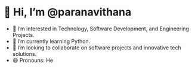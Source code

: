 # 👋 Hi, I’m @paranavithana

- 👀 I’m interested in Technology, Software Development, and Engineering Projects.
- 🌱 I’m currently learning Python.
- 💞️ I’m looking to collaborate on software projects and innovative tech solutions.
- 😄 Pronouns: He

<!---
paranavithana/paranavithana is a ✨ special ✨ repository because its `README.md` (this file) appears on your GitHub profile.
You can click the Preview link to take a look at your changes.
--->
